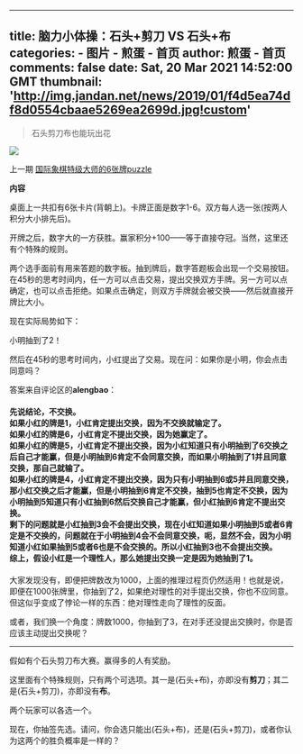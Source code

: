 
---
title: 脑力小体操：石头+剪刀 VS 石头+布
categories: 
    - 图片
    - 煎蛋 - 首页
author: 煎蛋 - 首页
comments: false
date: Sat, 20 Mar 2021 14:52:00 GMT
thumbnail: 'http://img.jandan.net/news/2019/01/f4d5ea74df8d0554cbaae5269ea2699d.jpg!custom'
---

<div>   
<blockquote><p>石头剪刀布也能玩出花</p></blockquote><img src="http://img.jandan.net/news/2019/01/f4d5ea74df8d0554cbaae5269ea2699d.jpg!custom" referrerpolicy="no-referrer"><p>上一期 <a target="_blank" rel="external" href="http://jandan.net/p/108642">国际象棋特级大师的6张牌puzzle</a></p>
<p><strong>内容</strong></p>
<p>桌面上一共扣有6张卡片(背朝上)。卡牌正面是数字1-6。双方每人选一张(按两人积分大小排先后)。</p>
<p>开牌之后，数字大的一方获胜。赢家积分+100——等于直接夺冠。当然，这里还有个特殊的规则。</p>
<p>两个选手面前有用来答题的数字板。抽到牌后，数字答题板会出现一个交易按钮。在45秒的思考时间内，任一方可以点击交易，提出交换双方手牌。另一方可以点确定，也可以点击拒绝。如果点击确定，则双方手牌就会被交换——然后就直接开牌比大小。</p>
<p>现在实际局势如下：</p>
<p>小明抽到了2！</p>
<p>然后在45秒的思考时间内，小红提出了交易。现在问：如果你是小明，你会点击同意吗？</p>
<p>答案来自评论区的<strong>alengbao</strong>：</p>
<h4 class="pullquote">先说结论，不交换。<br>
如果小红的牌是1，小红肯定提出交换，因为不交换就输定了。<br>
如果小红的牌是6，小红肯定不提出交换，因为她赢定了。<br>
如果小红的牌是5，小红肯定不提出交换，因为小红知道只有小明抽到了6交换之后自己才能赢，但是小明抽到6肯定不会同意交换，而如果小明抽到了1并且同意交换，那自己就输了。<br>
如果小红的牌是4，小红肯定不提出交换，因为只有小明抽到6或5并且同意交换，那小红交换之后才能赢，但是小明抽到6肯定不交换，抽到5也肯定不交换，因为小明抽到5知道只有小红抽到6然后交换自己才能赢，但小红抽到6肯定不提出交换。<br>
剩下的问题就是小红抽到3会不会提出交换，现在小红知道如果小明抽到5或者6肯定是不交换的，问题就在于小明抽到4会不会同意交换，呃，显然不会，因为小明知道小红如果抽到5或者6也是不会交换的。所以小红抽到3也不会提出交换。<br>
综上，假设小红是一个理性人，那么她提出交换一定是因为她抽到了1。</h4>
<p>大家发现没有，即便把牌数改为1000，上面的推理过程页仍然适用！也就是说，即便在1000张牌里，你抽到了2，如果绝对理性的对手提出交换，你也不应同意。但这似乎变成了悖论一样的东西：绝对理性走向了理性的反面。</p>
<p>或者，我们换一个角度：牌数1000，你抽到了3，在对手还没提出交换时，你是否应该主动提出交换呢？</p>
<hr>
<p>假如有个石头剪刀布大赛。赢得多的人有奖励。</p>
<p>这里面有个特殊规则，只有两个可选项。其一是(石头+布)，亦即没有<strong>剪刀</strong>；其二是(石头+剪刀)，亦即没有<strong>布</strong>。</p>
<p>两个玩家可以各选一个。</p>
<p>现在，你抽签先选。请问，你会选只能出(石头+布)，还是(石头+剪刀)，或者你认为这两个的胜负概率是一样的？</p>  
</div>
            